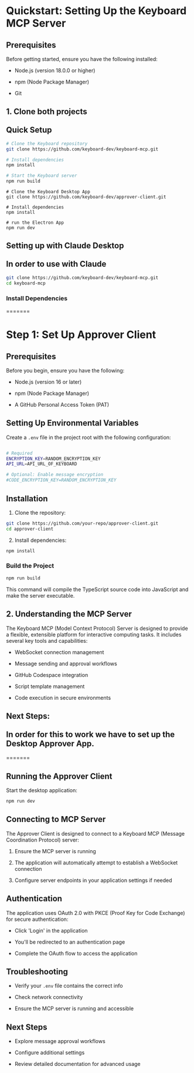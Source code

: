 # Quickstart: Setting Up the Keyboard MCP Server

## Prerequisites

Before getting started, ensure you have the following installed:

* Node.js (version 18.0.0 or higher)

* npm (Node Package Manager)

* Git

1\. Clone both projects\
\
Quick Setup
-----------

```bash
# Clone the Keyboard repository
git clone https://github.com/keyboard-dev/keyboard-mcp.git

# Install dependencies
npm install

# Start the Keyboard server
npm run build
```

```
# Clone the Keyboard Desktop App
git clone https://github.com/keyboard-dev/approver-client.git

# Install dependencies
npm install

# run the Electron App
npm run dev
```

Setting up with Claude Desktop\
\
In order to use with Claude
---------------------------

```bash
git clone https://github.com/keyboard-dev/keyboard-mcp.git
cd keyboard-mcp
```

### Install Dependencies

\=======

# Step 1: Set Up Approver Client

## Prerequisites

Before you begin, ensure you have the following:

* Node.js (version 16 or later)

* npm (Node Package Manager)

* A GitHub Personal Access Token (PAT)

## Setting Up Environmental Variables

Create a `.env` file in the project root with the following configuration:

```bash

# Required
ENCRYPTION_KEY=RANDOM_ENCRYPTION_KEY
API_URL=API_URL_OF_KEYBOARD

# Optional: Enable message encryption
#CODE_ENCRYPTION_KEY=RANDOM_ENCRYPTION_KEY
```

## Installation

1. Clone the repository:

```bash
git clone https://github.com/your-repo/approver-client.git
cd approver-client
```

2. Install dependencies:

```bash
npm install
```

### Build the Project

```bash
npm run build
```

This command will compile the TypeScript source code into JavaScript and make the server executable.

## 2. Understanding the MCP Server

The Keyboard MCP (Model Context Protocol) Server is designed to provide a flexible, extensible platform for interactive computing tasks. It includes several key tools and capabilities:

* WebSocket connection management

* Message sending and approval workflows

* GitHub Codespace integration

* Script template management

* Code execution in secure environments

Next Steps:\
\
In order for this to work we have to set up the Desktop Approver App.
---------------------------------------------------------------------

\=======

## Running the Approver Client

Start the desktop application:

```bash
npm run dev
```

## Connecting to MCP Server

The Approver Client is designed to connect to a Keyboard MCP (Message Coordination Protocol) server:

1. Ensure the MCP server is running

2. The application will automatically attempt to establish a WebSocket connection

3. Configure server endpoints in your application settings if needed

## Authentication

The application uses OAuth 2.0 with PKCE (Proof Key for Code Exchange) for secure authentication:

* Click 'Login' in the application

* You'll be redirected to an authentication page

* Complete the OAuth flow to access the application

## Troubleshooting

* Verify your `.env` file contains the correct info

* Check network connectivity

* Ensure the MCP server is running and accessible

## Next Steps

* Explore message approval workflows

* Configure additional settings

* Review detailed documentation for advanced usage
